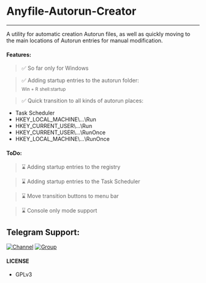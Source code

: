 # Anyfile-Autorun-Creator
---

A utility for automatic creation Autorun files, as well as quickly moving to the main locations of Autorun entries for manual modification.


#### Features:
> ✅ So far only for Windows

> ✅ Adding startup entries to the autorun folder:  
<sub>Win + R</sub> <sub>shell:startup</sub>

> ✅ Quick transition to all kinds of autorun places:
 - Task Scheduler
 - HKEY_LOCAL_MACHINE\\...\\Run
 - HKEY_CURRENT_USER\\...\\Run
 - HKEY_CURRENT_USER\\...\\RunOnce
 - HKEY_LOCAL_MACHINE\\...\\RunOnce

#### ToDo:
> ⌛ Adding startup entries to the registry

> ⌛ Adding startup entries to the Task Scheduler

> ⌛ Move transition buttons to menu bar

> ⌛ Console only mode support 


## Telegram Support:

[![Channel](https://img.shields.io/badge/TG-Channel-30302f?style=flat&logo=telegram)](https://t.me/ZKSaji1)
[![Group](https://img.shields.io/badge/TG-Group-30302f?style=flat&logo=telegram)](https://t.me/ZKSajiconversation)

#### LICENSE
- GPLv3